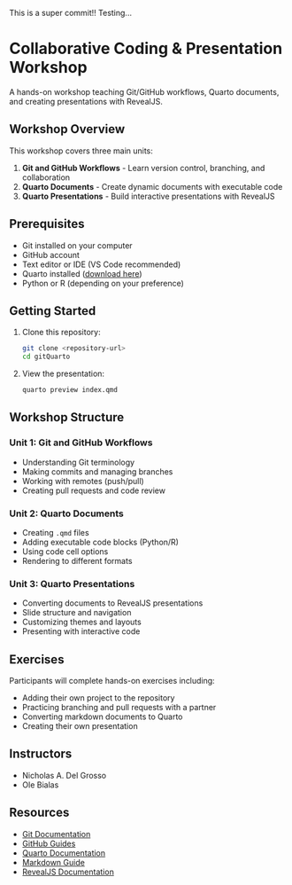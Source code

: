 This is a super commit!! Testing...

# Collaborative Coding & Presentation Workshop

A hands-on workshop teaching Git/GitHub workflows, Quarto documents, and creating presentations with RevealJS.

## Workshop Overview

This workshop covers three main units:

1. **Git and GitHub Workflows** - Learn version control, branching, and collaboration
2. **Quarto Documents** - Create dynamic documents with executable code
3. **Quarto Presentations** - Build interactive presentations with RevealJS

## Prerequisites

- Git installed on your computer
- GitHub account
- Text editor or IDE (VS Code recommended)
- Quarto installed ([download here](https://quarto.org/docs/get-started/))
- Python or R (depending on your preference)

## Getting Started

1. Clone this repository:
   ```bash
   git clone <repository-url>
   cd gitQuarto
   ```

2. View the presentation:
   ```bash
   quarto preview index.qmd
   ```
   

## Workshop Structure

### Unit 1: Git and GitHub Workflows
- Understanding Git terminology
- Making commits and managing branches
- Working with remotes (push/pull)
- Creating pull requests and code review

### Unit 2: Quarto Documents
- Creating `.qmd` files
- Adding executable code blocks (Python/R)
- Using code cell options
- Rendering to different formats

### Unit 3: Quarto Presentations
- Converting documents to RevealJS presentations
- Slide structure and navigation
- Customizing themes and layouts
- Presenting with interactive code

## Exercises

Participants will complete hands-on exercises including:
- Adding their own project to the repository
- Practicing branching and pull requests with a partner
- Converting markdown documents to Quarto
- Creating their own presentation

## Instructors

- Nicholas A. Del Grosso
- Ole Bialas

## Resources

- [Git Documentation](https://git-scm.com/doc)
- [GitHub Guides](https://guides.github.com/)
- [Quarto Documentation](https://quarto.org/)
- [Markdown Guide](https://www.markdownguide.org/cheat-sheet/)
- [RevealJS Documentation](https://revealjs.com/)
